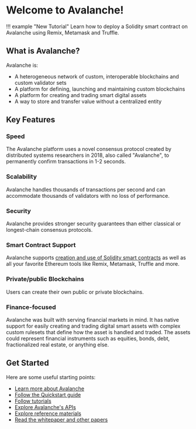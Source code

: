 # Welcome to Avalanche! 

!!! example "New Tutorial" 
     Learn how to deploy a Solidity smart contract on Avalanche using Remix, Metamask and Truffle.

## What is Avalanche?

Avalanche is: 

* A heterogeneous network of custom, interoperable blockchains and custom validator sets
* A platform for defining, launching and maintaining custom blockchains
* A platform for creating and trading smart digital assets
* A way to store and transfer value without a centralized entity

## Key Features


### Speed

The Avalanche platform uses a novel consensus protocol created by distributed systems researchers in 2018, also called "Avalanche", to permanently confirm transactions in 1-2 seconds.

### Scalability

Avalanche handles thousands of transactions per second and can accommodate thousands of validators with no loss of performance.

### Security 

Avalanche provides stronger security guarantees than either classical or longest-chain consensus protocols.

### Smart Contract Support

Avalanche supports [creation and use of Solidity smart contracts](v1.0/en/tutorials/deploy-a-smart-contract.md) as well as all your favorite Ethereum tools like Remix, Metamask, Truffle and more. 

### Private/public Blockchains

Users can create their own public or private blockchains.

### Finance-focused
Avalanche was built with serving financial markets in mind.
It has native support for easily creating and trading digital smart assets with complex custom rulesets 
that define how the asset is handled and traded.
The assets could represent financial instruments such as equities, bonds, debt,
fractionalized real estate, or anything else.

## Get Started

Here are some useful starting points:

- [Learn more about Avalanche](v1.0/en/core-concepts/overview.md)
- [Follow the Quickstart guide](v1.0/en/quickstart/ava-getting-started/)
- [Follow tutorials](./v1.0/en/tutorials/fixed-cap-asset.md)
- [Explore Avalanche's APIs](./v1.0/en/api/intro-apis.md)
- [Explore reference materials](v1.0/en/references/cryptographic-primitives.md)
- [Read the whitepaper and other papers](v1.0/en/papers/)